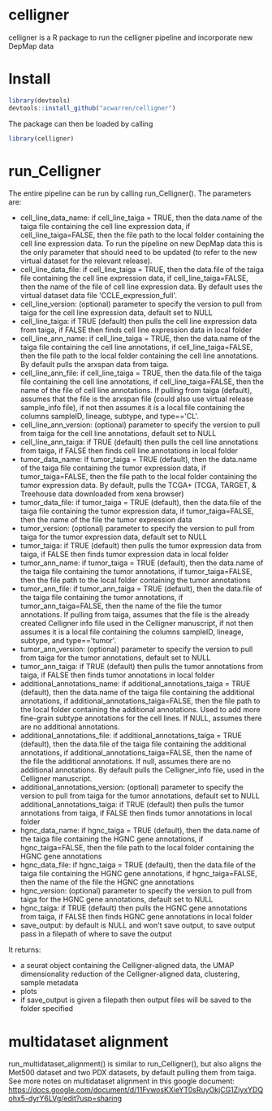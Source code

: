 # celligner

celligner is a R package to run the celligner pipeline and incorporate new DepMap data

# Install
``` r
library(devtools)
devtools::install_github("acwarren/celligner")
```

The package can then be loaded by calling
``` r
library(celligner)
```

# run_Celligner

The entire pipeline can be run by calling run_Celligner(). 
The parameters are:
  - cell_line_data_name: if cell_line_taiga = TRUE, then the data.name of the taiga file containing the cell line expression data, 
  if cell_line_taiga=FALSE, then the file path to the local folder containing the cell line expression data. To run the pipeline on
  new DepMap data this is the only parameter that should need to be updated (to refer to the new virtual dataset for the relevant release).
  - cell_line_data_file: if cell_line_taiga = TRUE, then the data.file of the taiga file containing the cell line expression data,
  if cell_line_taiga=FALSE, then the name of the file of cell line expression data. By default uses the virtual dataset data file 'CCLE_expression_full'.
  - cell_line_version: (optional) parameter to specify the version to pull from taiga for the cell line expression data, default set to NULL
  - cell_line_taiga: if TRUE (default) then pulls the cell line expression data from taiga, if FALSE then finds cell line expression data in local folder
  - cell_line_ann_name: if cell_line_taiga = TRUE, then the data.name of the taiga file containing the cell line annotations,
  if cell_line_taiga=FALSE, then the file path to the local folder containing the cell line annotations. By default pulls the arxspan data from taiga.
  - cell_line_ann_file: if cell_line_taiga = TRUE, then the data.file of the taiga file containing the cell line annotations,
  if cell_line_taiga=FALSE, then the name of the file of cell line annotations. If pulling from taiga (default), assumes that the file is the arxspan
  file (could also use virtual release sample_info file), if not then assumes it is a local file containing the columns sampleID, lineage, subtype, and type=='CL'.
  - cell_line_ann_version: (optional) parameter to specify the version to pull from taiga for the cell line annotations, default set to NULL
  - cell_line_ann_taiga: if TRUE (default) then pulls the cell line annotations from taiga, if FALSE then finds cell line annotations in local folder
  - tumor_data_name: if tumor_taiga = TRUE (default), then the data.name of the taiga file containing the tumor expression data,
  if tumor_taiga=FALSE, then the file path to the local folder containing the tumor expression data. By default, pulls the TCGA+ (TCGA, TARGET, & Treehouse data 
  downloaded from xena browser)
  - tumor_data_file: if tumor_taiga = TRUE (default), then the data.file of the taiga file containing the tumor expression data,
  if tumor_taiga=FALSE, then the name of the file the tumor expression data
  - tumor_version: (optional) parameter to specify the version to pull from taiga for the tumor expression data, default set to NULL
  - tumor_taiga: if TRUE (default) then pulls the tumor expression data from taiga, if FALSE then finds tumor expression data in local folder
  - tumor_ann_name: if tumor_taiga = TRUE (default), then the data.name of the taiga file containing the tumor annotations,
  if tumor_taiga=FALSE, then the file path to the local folder containing the tumor annotations
  - tumor_ann_file: if tumor_ann_taiga = TRUE (default), then the data.file of the taiga file containing the tumor annotations,
  if tumor_ann_taiga=FALSE, then the name of the file the tumor annotations. If pulling from taiga, assumes that the file is the already 
  created Celligner info file used in the Celligner manuscript, if not then assumes it is a local file containing the columns 
  sampleID, lineage, subtype, and type=='tumor'.
  - tumor_ann_version: (optional) parameter to specify the version to pull from taiga for the tumor annotations, default set to NULL
  - tumor_ann_taiga: if TRUE (default) then pulls the tumor annotations from taiga, if FALSE then finds tumor annotations in local folder
  - additional_annotations_name: if additional_annotations_taiga = TRUE (default), then the data.name of the taiga file containing the additional annotations,
  if additional_annotations_taiga=FALSE, then the file path to the local folder containing the additional annotations. Used to add more fine-grain subtype annotations
  for the cell lines. If NULL, assumes there are no additional annotations. 
  - additional_annotations_file: if additional_annotations_taiga = TRUE (default), then the data.file of the taiga file containing the additional annotations,
  if additional_annotations_taiga=FALSE, then the name of the file the additional annotations. If null, assumes there are
  no additional annotations. By default pulls the Celligner_info file, used in the Celligner manuscript.
  - additional_annotations_version: (optional) parameter to specify the version to pull from taiga for the tumor annotations, default set to NULL
  additional_annotations_taiga: if TRUE (default) then pulls the tumor annotations from taiga, if FALSE then finds tumor annotations in local folder
  - hgnc_data_name: if hgnc_taiga = TRUE (default), then the data.name of the taiga file containing the HGNC gene annotations,
  if hgnc_taiga=FALSE, then the file path to the local folder containing the HGNC gene annotations
  - hgnc_data_file: if hgnc_taiga = TRUE (default), then the data.file of the taiga file containing the HGNC gene annotations,
  if hgnc_taiga=FALSE, then the name of the file the HGNC gne annotations
  - hgnc_version: (optional) parameter to specify the version to pull from taiga for the HGNC gene annotations, default set to NULL
  - hgnc_taiga: if TRUE (default) then pulls the HGNC gene annotations from taiga, if FALSE then finds HGNC gene annotations in local folder
  - save_output: by default is NULL and won't save output, to save output pass in a filepath of where to save the output

It returns:
  - a seurat object containing the Celligner-aligned data, the UMAP dimensionality reduction of the Celligner-aligned data, clustering, sample metadata
  - plots
  - if save_output is given a filepath then output files will be saved to the folder specified
  
# multidataset alignment

run_multidataset_alignment() is similar to run_Celligner(), but also aligns the Met500 dataset and two PDX datasets, by default pulling them from taiga. See more notes on multidataset alignment in this google document: https://docs.google.com/document/d/11FvwosKXieYT0sRuyOkjCG1ZiyxYDQohx5-dyrY6LVg/edit?usp=sharing 


